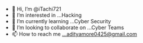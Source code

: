 - 👋 Hi, I’m @iTachi721
- 👀 I’m interested in ...Hacking    
- 🌱 I’m currently learning ...Cyber Security
- 💞️ I’m looking to collaborate on ...Cyber Teams
- 📫 How to reach me ...adityamore0425@gmail.com

<!---
iTachi721/iTachi721 is a ✨ special ✨ repository because its `README.md` (this file) appears on your GitHub profile.
You can click the Preview link to take a look at your changes.
--->
